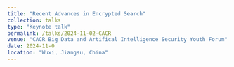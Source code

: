```yaml
---
title: "Recent Advances in Encrypted Search"
collection: talks
type: "Keynote talk"
permalink: /talks/2024-11-02-CACR
venue: "CACR Big Data and Artifical Intelligence Security Youth Forum"
date: 2024-11-0
location: "Wuxi, Jiangsu, China"
---
```

